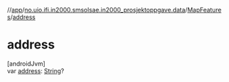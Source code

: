 //[app](../../../index.md)/[no.uio.ifi.in2000.smsolsae.in2000_prosjektoppgave.data](../index.md)/[MapFeatures](index.md)/[address](address.md)

# address

[androidJvm]\
var [address](address.md): [String](https://kotlinlang.org/api/latest/jvm/stdlib/kotlin/-string/index.html)?
